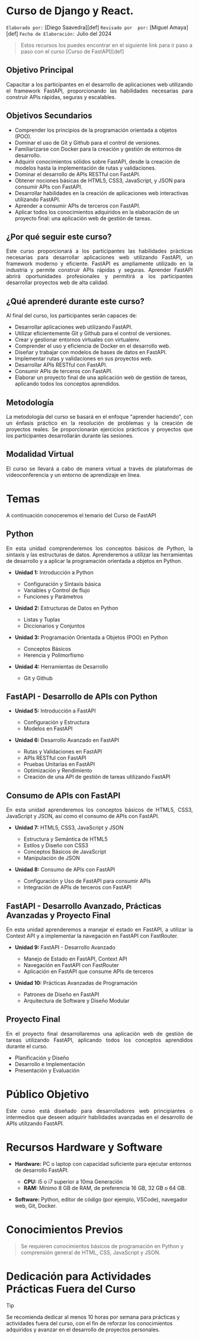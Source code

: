 # Curso de Django y React.
`Elaborado por:` [Diego Saavedra][def]
`Revisado por  por:` [Miguel Amaya][def]
`Fecha de Elaboración:` Julio del 2024

> Estos recursos los puedes encontrar en el siguiente link para ir paso a paso con el curso [Curso de FastAPI][def]

## Objetivo Principal

<p style="text-align: justify">
Capacitar a los participantes en el desarrollo de aplicaciones web utilizando el framework FastAPI, proporcionando las habilidades necesarias para construir APIs rápidas, seguras y escalables.
</p>

## Objetivos Secundarios

- Comprender los principios de la programación orientada a objetos (POO).
- Dominar el uso de Git y Github para el control de versiones.
- Familiarizarse con Docker para la creación y gestión de entornos de desarrollo.
- Adquirir conocimientos sólidos sobre FastAPI, desde la creación de modelos hasta la implementación de rutas y validaciones.
- Dominar el desarrollo de APIs RESTful con FastAPI.
- Obtener nociones básicas de HTML5, CSS3, JavaScript, y JSON para consumir APIs con FastAPI.
- Desarrollar habilidades en la creación de aplicaciones web interactivas utilizando FastAPI.
- Aprender a consumir APIs de terceros con FastAPI.
- Aplicar todos los conocimientos adquiridos en la elaboración de un proyecto final: una aplicación web de gestión de tareas.

## ¿Por qué seguir este curso?

<p style="text-align: justify">
Este curso proporcionará a los participantes las habilidades prácticas necesarias para desarrollar aplicaciones web utilizando FastAPI, un framework moderno y eficiente. FastAPI es ampliamente utilizado en la industria y permite construir APIs rápidas y seguras. Aprender FastAPI abrirá oportunidades profesionales y permitirá a los participantes desarrollar proyectos web de alta calidad.
</p>

## ¿Qué aprenderé durante este curso?

Al final del curso, los participantes serán capaces de:

- Desarrollar aplicaciones web utilizando FastAPI.
- Utilizar eficientemente Git y Github para el control de versiones.
- Crear y gestionar entornos virtuales con virtualenv.
- Comprender el uso y eficiencia de Docker en el desarrollo web.
- Diseñar y trabajar con modelos de bases de datos en FastAPI.
- Implementar rutas y validaciones en sus proyectos web.
- Desarrollar APIs RESTful con FastAPI.
- Consumir APIs de terceros con FastAPI.
- Elaborar un proyecto final de una aplicación web de gestión de tareas, aplicando todos los conceptos aprendidos.

## Metodología

<p style="text-align: justify">
La metodología del curso se basará en el enfoque "aprender haciendo", con un énfasis práctico en la resolución de problemas y la creación de proyectos reales. Se proporcionarán ejercicios prácticos y proyectos que los participantes desarrollarán durante las sesiones.
</p>

## Modalidad Virtual

<p style="text-align: justify">
El curso se llevará a cabo de manera virtual a través de plataformas de videoconferencia y un entorno de aprendizaje en línea.
</p>

# Temas

A continuación conoceremos el temario del Curso de FastAPI

## Python

<p style="text-align: justify">
En esta unidad comprenderemos los conceptos básicos de Python, la sintaxis y las estructuras de datos. Aprenderemos a utilizar las herramientas de desarrollo y a aplicar la programación orientada a objetos en Python.
</p>

- **Unidad 1:** Introducción a Python
  - Configuración y Sintaxis básica
  - Variables y Control de flujo
  - Funciones y Parámetros

- **Unidad 2:** Estructuras de Datos en Python
  - Listas y Tuplas
  - Diccionarios y Conjuntos

- **Unidad 3:** Programación Orientada a Objetos (POO) en Python
  - Conceptos Básicos
  - Herencia y Polimorfismo

- **Unidad 4:** Herramientas de Desarrollo
  - Git y Github
  
## FastAPI - Desarrollo de APIs con Python

- **Unidad 5:** Introducción a FastAPI
  - Configuración y Estructura
  - Modelos en FastAPI

- **Unidad 6:** Desarrollo Avanzado en FastAPI
  - Rutas y Validaciones en FastAPI
  - APIs RESTful con FastAPI
  - Pruebas Unitarias en FastAPI
  - Optimización y Rendimiento
  - Creación de una API de gestión de tareas utilizando FastAPI

## Consumo de APIs con FastAPI

<p style="text-align: justify">
En esta unidad aprenderemos los conceptos básicos de HTML5, CSS3, JavaScript y JSON, así como el consumo de APIs con FastAPI.
</p>

- **Unidad 7:** HTML5, CSS3, JavaScript y JSON
  - Estructura y Semántica de HTML5
  - Estilos y Diseño con CSS3
  - Conceptos Básicos de JavaScript
  - Manipulación de JSON

- **Unidad 8:** Consumo de APIs con FastAPI
  - Configuración y Uso de FastAPI para consumir APIs
  - Integración de APIs de terceros con FastAPI

## FastAPI - Desarrollo Avanzado, Prácticas Avanzadas y Proyecto Final

<p style="text-align: justify">
En esta unidad aprenderemos a manejar el estado en FastAPI, a utilizar la Context API y a implementar la navegación en FastAPI con FastRouter.
</p>

- **Unidad 9:** FastAPI - Desarrollo Avanzado
  - Manejo de Estado en FastAPI, Context API
  - Navegación en FastAPI con FastRouter
  - Aplicación en FastAPI que consume APIs de terceros

- **Unidad 10:** Prácticas Avanzadas de Programación
  - Patrones de Diseño en FastAPI
  - Arquitectura de Software y Diseño Modular

## Proyecto Final

<p style="text-align: justify">
En el proyecto final desarrollaremos una aplicación web de gestión de tareas utilizando FastAPI, aplicando todos los conceptos aprendidos durante el curso.
</p>

  - Planificación y Diseño
  - Desarrollo e Implementación
  - Presentación y Evaluación

# Público Objetivo

<p style="text-align: justify">
Este curso está diseñado para desarrolladores web principiantes o intermedios que deseen adquirir habilidades avanzadas en el desarrollo de APIs utilizando FastAPI.
</p>

# Recursos Hardware y Software

- **Hardware:** PC o laptop con capacidad suficiente para ejecutar entornos de desarrollo FastAPI.
  - **CPU:** i5 o i7 superior a 10ma Generación
  - **RAM:** Mínimo 8 GB de RAM, de preferencia 16 GB, 32 GB o 64 GB.

- **Software:** Python, editor de código (por ejemplo, VSCode), navegador web, Git, Docker.

# Conocimientos Previos

> Se requieren conocimientos básicos de programación en Python y comprensión general de HTML, CSS, JavaScript y JSON.


# Dedicación para Actividades Prácticas Fuera del Curso

> [!TIP]
> Se recomienda dedicar al menos 10 horas por semana para prácticas y actividades fuera del curso, con el fin de reforzar los conocimientos adquiridos y avanzar en el desarrollo de proyectos personales.
